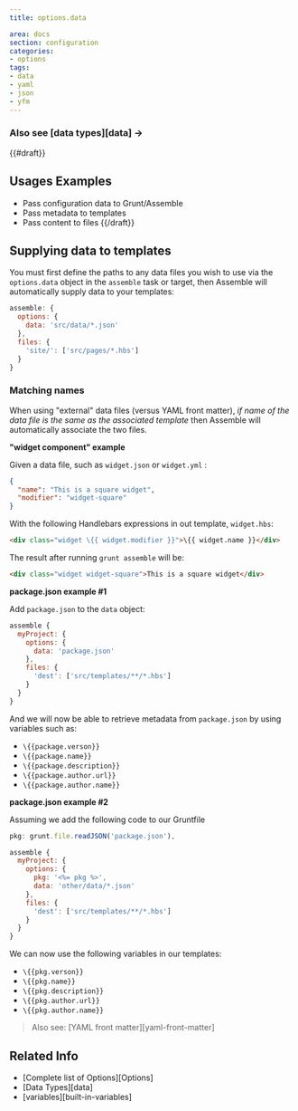 ```yaml
---
title: options.data

area: docs
section: configuration
categories:
- options
tags:
- data
- yaml
- json
- yfm
---
```



### Also see [data types][data] →

{{#draft}}

## Usages Examples

* Pass configuration data to Grunt/Assemble
* Pass metadata to templates
* Pass content to files
{{/draft}}


## Supplying data to templates

You must first define the paths to any data files you wish to use via the `options.data` object in the `assemble` task or target, then Assemble will automatically supply data to your templates:

```js
assemble: {
  options: {
    data: 'src/data/*.json'
  },
  files: {
    'site/': ['src/pages/*.hbs']
  }
}
```

### Matching names

When using "external" data files (versus YAML front matter), _if name of the data file is the same as the associated template_ then Assemble will automatically associate the two files.

**"widget component" example**

Given a data file, such as `widget.json` or `widget.yml` :

```json
{
  "name": "This is a square widget",
  "modifier": "widget-square"
}
```

With the following Handlebars expressions in out template, `widget.hbs`:

```html
<div class="widget \{{ widget.modifier }}">\{{ widget.name }}</div>
```

The result after running `grunt assemble` will be:

```html
<div class="widget widget-square">This is a square widget</div>
```

**package.json example #1**

Add `package.json` to the `data` object:

```js
assemble {
  myProject: {
    options: {
      data: 'package.json'
    },
    files: {
      'dest': ['src/templates/**/*.hbs']
    }
  }
}
```

And we will now be able to retrieve metadata from `package.json` by using variables such as:

* `\{{package.verson}}`
* `\{{package.name}}`
* `\{{package.description}}`
* `\{{package.author.url}}`
* `\{{package.author.name}}`



**package.json example #2**

Assuming we add the following code to our Gruntfile

```js
pkg: grunt.file.readJSON('package.json'),

assemble {
  myProject: {
    options: {
      pkg: '<%= pkg %>',
      data: 'other/data/*.json'
    },
    files: {
      'dest': ['src/templates/**/*.hbs']
    }
  }
}
```

We can now use the following variables in our templates:

* `\{{pkg.verson}}`
* `\{{pkg.name}}`
* `\{{pkg.description}}`
* `\{{pkg.author.url}}`
* `\{{pkg.author.name}}`


> Also see: [YAML front matter][yaml-front-matter]


## Related Info

* [Complete list of Options][Options]
* [Data Types][data]
* [variables][built-in-variables]

